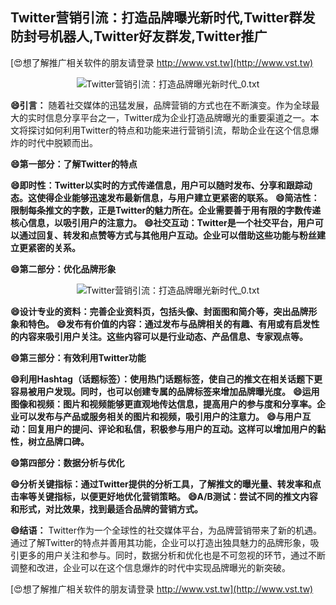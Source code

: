 ## **Twitter营销引流：打造品牌曝光新时代,Twitter群发防封号机器人,Twitter好友群发,Twitter推广**

[😍想了解推广相关软件的朋友请登录 http://www.vst.tw](http://www.vst.tw)

 <center><img src="https://vst.tw/MP4/tuiguang/png/0.png" alt="Twitter营销引流：打造品牌曝光新时代_0.txt"></center>

**😄引言：**
随着社交媒体的迅猛发展，品牌营销的方式也在不断演变。作为全球最大的实时信息分享平台之一，Twitter成为企业打造品牌曝光的重要渠道之一。本文将探讨如何利用Twitter的特点和功能来进行营销引流，帮助企业在这个信息爆炸的时代中脱颖而出。

**😄第一部分：了解Twitter的特点**

**😄即时性：Twitter以实时的方式传递信息，用户可以随时发布、分享和跟踪动态。这使得企业能够迅速发布最新信息，与用户建立更紧密的联系。**
**😄简洁性：限制每条推文的字数，正是Twitter的魅力所在。企业需要善于用有限的字数传递核心信息，以吸引用户的注意力。**
**😄社交互动：Twitter是一个社交平台，用户可以通过回复、转发和点赞等方式与其他用户互动。企业可以借助这些功能与粉丝建立更紧密的关系。**

**😄第二部分：优化品牌形象**

 <center><img src="https://vst.tw/MP4/tuiguang/png/3.png" alt="Twitter营销引流：打造品牌曝光新时代_0.txt"></center>

**😄设计专业的资料：完善企业资料页，包括头像、封面图和简介等，突出品牌形象和特色。**
**😄发布有价值的内容：通过发布与品牌相关的有趣、有用或有启发性的内容来吸引用户关注。这些内容可以是行业动态、产品信息、专家观点等。**

**😄第三部分：有效利用Twitter功能**

**😄利用Hashtag（话题标签）：使用热门话题标签，使自己的推文在相关话题下更容易被用户发现。同时，也可以创建专属的品牌标签来增加品牌曝光度。**
**😄运用图像和视频：图片和视频能够更直观地传达信息，提高用户的参与度和分享率。企业可以发布与产品或服务相关的图片和视频，吸引用户的注意力。**
**😄与用户互动：回复用户的提问、评论和私信，积极参与用户的互动。这样可以增加用户的黏性，树立品牌口碑。**

**😄第四部分：数据分析与优化**

**😄分析关键指标：通过Twitter提供的分析工具，了解推文的曝光量、转发率和点击率等关键指标，以便更好地优化营销策略。**
**😄A/B测试：尝试不同的推文内容和形式，对比效果，找到最适合品牌的营销方式。**

**😄结语：**
Twitter作为一个全球性的社交媒体平台，为品牌营销带来了新的机遇。通过了解Twitter的特点并善用其功能，企业可以打造出独具魅力的品牌形象，吸引更多的用户关注和参与。同时，数据分析和优化也是不可忽视的环节，通过不断调整和改进，企业可以在这个信息爆炸的时代中实现品牌曝光的新突破。

[😍想了解推广相关软件的朋友请登录 http://www.vst.tw](http://www.vst.tw)



